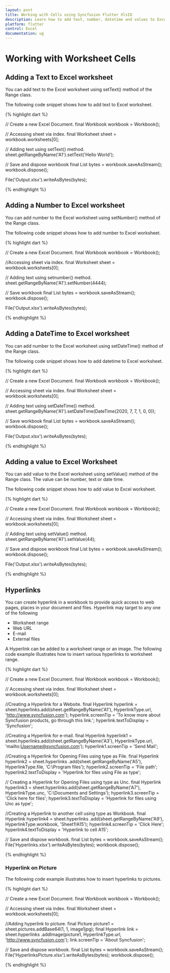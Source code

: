 ```yaml
---
layout: post
title: Working with Cells using Syncfusion Flutter XlsIO
description: Learn how to add text, number, datetime and values to Excel worksheet using Syncfusion Flutter XlsIO.
platform: flutter
control: Excel
documentation: ug
---
```


# Working with Worksheet Cells

## Adding a Text to Excel worksheet

You can add text to the Excel worksheet using setText() method of the Range class.

The following code snippet shows how to add text to Excel worksheet.

{% highlight dart %}

// Create a new Excel Document.
final Workbook workbook = Workbook();

// Accessing sheet via index.
final Worksheet sheet = workbook.worksheets[0];

// Adding text using setText() method.
sheet.getRangeByName('A1').setText('Hello World');

// Save and dispose workbook
final List<int> bytes = workbook.saveAsStream();
workbook.dispose();

File('Output.xlsx').writeAsBytes(bytes);

{% endhighlight %}

## Adding a Number to Excel worksheet

You can add number to the Excel worksheet using setNumber() method of the Range class.

The following code snippet shows how to add number to Excel worksheet.

{% highlight dart %}

// Create a new Excel Document.
final Workbook workbook = Workbook();

//Accessing sheet via index.
final Worksheet sheet = workbook.worksheets[0];

// Adding text using setnumber() method.
sheet.getRangeByName('A1').setNumber(4444);

// Save workbook
final List<int> bytes = workbook.saveAsStream();
workbook.dispose();

File('Output.xlsx').writeAsBytes(bytes);

{% endhighlight %}

## Adding a DateTime to Excel worksheet

You can add number to the Excel worksheet using setDateTime() method of the Range class.

The following code snippet shows how to add datetime to Excel worksheet.

{% highlight dart %}

// Create a new Excel Document.
final Workbook workbook = Workbook();

// Accessing sheet via index.
final Worksheet sheet = workbook.worksheets[0];

// Adding text using setDateTime() method.
sheet.getRangeByName('A1').setDateTime(DateTime(2020, 7, 7, 1, 0, 0));

// Save workbook
final List<int> bytes = workbook.saveAsStream();
workbook.dispose();

File('Output.xlsx').writeAsBytes(bytes);

{% endhighlight %}

## Adding a value to Excel Worksheet

You can add value to the Excel worksheet using setValue() method of the Range class. The value can be number, text or date time.

The following code snippet shows how to add value to Excel worksheet.

{% highlight dart %}

// Create a new Excel Document.
final Workbook workbook = Workbook();

// Accessing sheet via index.
final Worksheet sheet = workbook.worksheets[0];

// Adding text using setValue() method.
sheet.getRangeByName('A1').setValue(44);

// Save and dispose workbook
final List<int> bytes = workbook.saveAsStream();
workbook.dispose();

File('Output.xlsx').writeAsBytes(bytes);

{% endhighlight %}

## Hyperlinks

You can create hyperlink in a workbook to provide quick access to web pages, places in your document and files. Hyperlink may target to any one of the following

* Worksheet range
* Web URL
* E-mail
* External files

A Hyperlink can be added to a worksheet range or an image. The following code example illustrates how to insert various hyperlinks to worksheet range.

{% highlight dart %}

// Create a new Excel Document.
final Workbook workbook = Workbook();

// Accessing sheet via index.
final Worksheet sheet = workbook.worksheets[0];

//Creating a Hyperlink for a Website.
final Hyperlink hyperlink = sheet.hyperlinks.add(sheet.getRangeByName('A1'),
    HyperlinkType.url, 'http://www.syncfusion.com');
hyperlink.screenTip =
    'To know more about Syncfusion products, go through this link.';
hyperlink.textToDisplay = 'Syncfusion';

//Creating a Hyperlink for e-mail.
final Hyperlink hyperlink1 = sheet.hyperlinks.add(sheet.getRangeByName('A3'),
    HyperlinkType.url, 'mailto:Username@syncfusion.com');
hyperlink1.screenTip = 'Send Mail';

//Creating a Hyperlink for Opening Files using type as File.
final Hyperlink hyperlink2 = sheet.hyperlinks
    .add(sheet.getRangeByName('A5'), HyperlinkType.file, 'C:\\Program files');
hyperlink2.screenTip = 'File path';
hyperlink2.textToDisplay = 'Hyperlink for files using File as type';

// Creating a Hyperlink for Opening Files using type as Unc.
final Hyperlink hyperlink3 = sheet.hyperlinks.add(sheet.getRangeByName('A7'),
    HyperlinkType.unc, 'C:\\Documents and Settings');
hyperlink3.screenTip = 'Click here for files';
hyperlink3.textToDisplay = 'Hyperlink for files using Unc as type';

//Creating a Hyperlink to another cell using type as Workbook.
final Hyperlink hyperlink4 = sheet.hyperlinks
    .add(sheet.getRangeByName('A9'), HyperlinkType.workbook, 'Sheet1!A15');
hyperlink4.screenTip = 'Click Here';
hyperlink4.textToDisplay = 'Hyperlink to cell A15';

// Save and dispose workbook.
final List<int> bytes = workbook.saveAsStream();
File('Hyperlinks.xlsx').writeAsBytes(bytes);
workbook.dispose();

{% endhighlight %}

### Hyperlink on Picture

The following code example illustrates how to insert hyperlinks to pictures.

{% highlight dart %}

// Create a new Excel Document.
final Workbook workbook = Workbook();

// Accessing sheet via index.
final Worksheet sheet = workbook.worksheets[0];

//Adding hyperlink to picture.
final Picture picture1 = sheet.pictures.addBase64(1, 1, image1jpg);
final Hyperlink link = sheet.hyperlinks
    .addImage(picture1, HyperlinkType.url, 'http://www.syncfusion.com');
link.screenTip = 'About Syncfusion';

// Save and dispose workbook.
final List<int> bytes = workbook.saveAsStream();
File('HyperlinksPicture.xlsx').writeAsBytes(bytes);
workbook.dispose();

{% endhighlight %}




